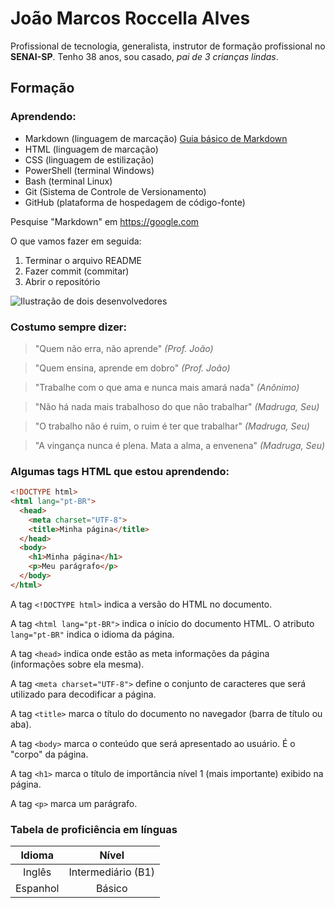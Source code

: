 # João Marcos Roccella Alves

Profissional de tecnologia, generalista, instrutor de formação profissional no **SENAI-SP**. Tenho 38 anos, sou casado, *pai de 3 crianças lindas*.

## Formação

### Aprendendo:

* Markdown (linguagem de marcação)
[Guia básico de Markdown](https://docs.pipz.com/central-de-ajuda/learning-center/guia-basico-de-markdown#open)
* HTML (linguagem de marcação)
* CSS (linguagem de estilização)
* PowerShell (terminal Windows)
* Bash (terminal Linux)
* Git (Sistema de Controle de Versionamento)
* GitHub (plataforma de hospedagem de código-fonte)

<!-- Exemplo acima é equivalente a:
  <a href="https://docs.pipz.com/central-de-ajuda/learning-center/guia-basico-de-markdown#open">Guia básico de Markdown</a>
-->

Pesquise "Markdown" em <https://google.com>  <!-- Link direto, sem texto -->

O que vamos fazer em seguida:
1. Terminar o arquivo README
2. Fazer commit (commitar)
3. Abrir o repositório

![Ilustração de dois desenvolvedores](https://image.freepik.com/vetores-gratis/desenvolvedores-web-de-ilustracao-de-design-plano_23-2148817995.jpg)

<!-- Exemplo acima é equivalente a:
  <img src="https://image.freepik.com/vetores-gratis/desenvolvedores-web-de-ilustracao-de-design-plano_23-2148817995.jpg" alt="Ilustração de dois desenvolvedores">
-->

### Costumo sempre dizer:

> "Quem não erra, não aprende" *(Prof. João)*

> "Quem ensina, aprende em dobro" _(Prof. João)_

> "Trabalhe com o que ama e nunca mais amará nada" _(Anônimo)_

> "Não há nada mais trabalhoso do que não trabalhar" _(Madruga, Seu)_

> "O trabalho não é ruim, o ruim é ter que trabalhar" _(Madruga, Seu)_

> "A vingança nunca é plena. Mata a alma, a envenena" _(Madruga, Seu)_

<!-- Exemplo acima é equivalente a:
  <blockquote>"Quem não erra, não aprende" (Prof. João)</blockquote>
-->

### Algumas tags HTML que estou aprendendo:

```html
<!DOCTYPE html>
<html lang="pt-BR">
  <head>
    <meta charset="UTF-8">
    <title>Minha página</title>
  </head>
  <body>
    <h1>Minha página</h1>
    <p>Meu parágrafo</p>
  </body>
</html>
```
A tag `<!DOCTYPE html>` indica a versão do HTML no documento.

A tag `<html lang="pt-BR">` indica o início do documento HTML. O atributo `lang="pt-BR"` indica o idioma da página.

A tag `<head>` indica onde estão as meta informações da página (informações sobre ela mesma).

A tag `<meta charset="UTF-8">` define o conjunto de caracteres que será utilizado para decodificar a página.

A tag `<title>` marca o título do documento no navegador (barra de título ou aba).

A tag `<body>` marca o conteúdo que será apresentado ao usuário. É o "corpo" da página.

A tag `<h1>` marca o título de importância nível 1 (mais importante) exibido na página.

A tag `<p>` marca um parágrafo.

### Tabela de proficiência em línguas

Idioma  |  Nível
:--------: | :--------:
Inglês  |  Intermediário (B1)
Espanhol  |  Básico
